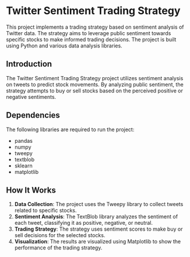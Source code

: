 
# Twitter Sentiment Trading Strategy

This project implements a trading strategy based on sentiment analysis of Twitter data. The strategy aims to leverage public sentiment towards specific stocks to make informed trading decisions. The project is built using Python and various data analysis libraries.

## Introduction
The Twitter Sentiment Trading Strategy project utilizes sentiment analysis on tweets to predict stock movements. By analyzing public sentiment, the strategy attempts to buy or sell stocks based on the perceived positive or negative sentiments.

## Dependencies
The following libraries are required to run the project:
- pandas
- numpy
- tweepy
- textblob
- sklearn
- matplotlib

## How It Works
1. **Data Collection**: The project uses the Tweepy library to collect tweets related to specific stocks.
2. **Sentiment Analysis**: The TextBlob library analyzes the sentiment of each tweet, classifying it as positive, negative, or neutral.
3. **Trading Strategy**: The strategy uses sentiment scores to make buy or sell decisions for the selected stocks.
4. **Visualization**: The results are visualized using Matplotlib to show the performance of the trading strategy.
